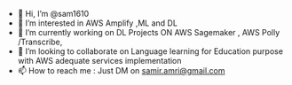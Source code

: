 - 👋 Hi, I’m @sam1610
- 👀 I’m interested in AWS Amplify  ,ML and DL
- 🌱 I’m currently working on  DL Projects ON AWS Sagemaker  , AWS Polly /Transcribe, 
- 💞️ I’m looking to collaborate on Language learning for Education purpose with AWS adequate services implementation
- 📫 How to reach me : Just DM on samir.amri@gmail.com

<!---
sam1610/sam1610 is a ✨ special ✨ repository because its `README.md` (this file) appears on your GitHub profile.
You can click the Preview link to take a look at your changes.
--->
